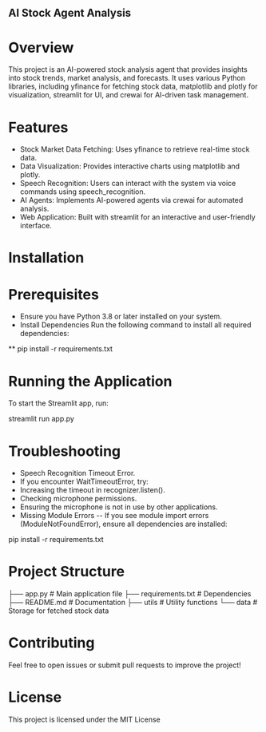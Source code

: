 ## AI Stock Agent Analysis

# Overview
This project is an AI-powered stock analysis agent that provides insights into stock trends, market analysis, and forecasts. It uses various Python libraries, including yfinance for fetching stock data, matplotlib and plotly for visualization, streamlit for UI, and crewai for AI-driven task management.

# Features

- Stock Market Data Fetching: Uses yfinance to retrieve real-time stock data.
- Data Visualization: Provides interactive charts using matplotlib and plotly.
- Speech Recognition: Users can interact with the system via voice commands using speech_recognition.
- AI Agents: Implements AI-powered agents via crewai for automated analysis.
- Web Application: Built with streamlit for an interactive and user-friendly interface.

# Installation

# Prerequisites
- Ensure you have Python 3.8 or later installed on your system.
- Install Dependencies
Run the following command to install all required dependencies:

** pip install -r requirements.txt

# Running the Application

To start the Streamlit app, run:

streamlit run app.py

# Troubleshooting
- Speech Recognition Timeout Error.
- If you encounter WaitTimeoutError, try:
- Increasing the timeout in recognizer.listen().
- Checking microphone permissions.
- Ensuring the microphone is not in use by other applications.
- Missing Module Errors
-- If you see module import errors (ModuleNotFoundError), ensure all dependencies are installed:

pip install -r requirements.txt

# Project Structure

├── app.py  # Main application file
├── requirements.txt  # Dependencies
├── README.md  # Documentation
├── utils  # Utility functions
└── data  # Storage for fetched stock data

# Contributing

Feel free to open issues or submit pull requests to improve the project!

# License

This project is licensed under the MIT License

